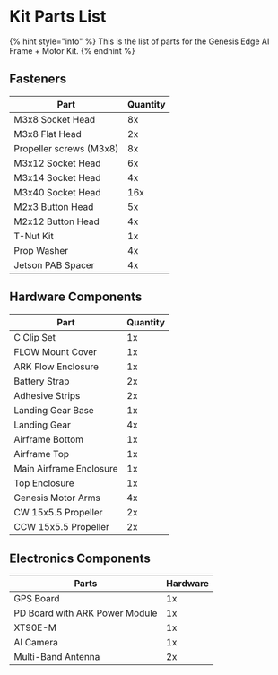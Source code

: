 # Kit Parts List

{% hint style="info" %}
This is the list of parts for the Genesis Edge AI Frame + Motor Kit.
{% endhint %}

## Fasteners

| Part                    | Quantity |
| ----------------------- | -------- |
| M3x8 Socket Head        | 8x       |
| M3x8 Flat Head          | 2x       |
| Propeller screws (M3x8) | 8x       |
| M3x12 Socket Head       | 6x       |
| M3x14 Socket Head       | 4x       |
| M3x40 Socket Head       | 16x      |
| M2x3 Button Head        | 5x       |
| M2x12 Button Head       | 4x       |
| T-Nut Kit               | 1x       |
| Prop Washer             | 4x       |
| Jetson PAB Spacer       | 4x       |



## Hardware Components

| Part                    | Quantity |
| ----------------------- | -------- |
| C Clip Set              | 1x       |
| FLOW Mount Cover        | 1x       |
| ARK Flow Enclosure      | 1x       |
| Battery Strap           | 2x       |
| Adhesive Strips         | 2x       |
| Landing Gear Base       | 1x       |
| Landing Gear            | 4x       |
| Airframe Bottom         | 1x       |
| Airframe Top            | 1x       |
| Main Airframe Enclosure | 1x       |
| Top Enclosure           | 1x       |
| Genesis Motor Arms      | 4x       |
| CW 15x5.5 Propeller     | 2x       |
| CCW 15x5.5 Propeller    | 2x       |

## Electronics Components

| Parts                          | Hardware |
| ------------------------------ | -------- |
| GPS Board                      | 1x       |
| PD Board with ARK Power Module | 1x       |
| XT90E-M                        | 1x       |
| AI Camera                      | 1x       |
| Multi-Band Antenna             | 2x       |

